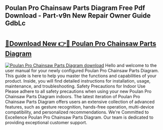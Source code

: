 ## Poulan Pro Chainsaw Parts Diagram Free Pdf Download - Part-v9n New Repair Owner Guide GdbLc

# <h2><a href="http://dfk97o.blite.top/?on=Poulan+Pro+Chainsaw+Parts+Diagram">🔗Download New 👉🔴 Poulan Pro Chainsaw Parts Diagram</a></h2>

[![Poulan Pro Chainsaw Parts Diagram download](https://i.imgur.com/lujVjoI.png)](http://dfk97o.blite.top/?on=Poulan+Pro+Chainsaw+Parts+Diagram)
Hello and welcome to the user manual for your newly configured Poulan Pro Chainsaw Parts Diagram. This guide is here to help you master the functions and capabilities of your product. Inside, you will find detailed instructions for installation, usage, maintenance, and troubleshooting. Safety Precautions for Indoor Use Please adhere to all safety precautions when using your new Poulan Pro Chainsaw Parts Diagram indoors. The latest iteration of Poulan Pro Chainsaw Parts Diagram offers users an extensive collection of advanced features, such as gesture recognition, hands-free operation, multi-device compatibility, and personalized recommendations. We're Committed to Excellence Poulan Pro Chainsaw Parts Diagram. Our team is dedicated to providing exceptional customer support.
